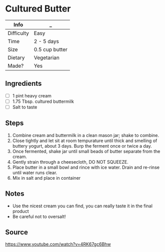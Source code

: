 # Cultured Butter

Info       | _
-----------|-
Difficulty | Easy
Time       | 2 - 5 days
Size       | 0.5 cup butter
Dietary    | Vegetarian
Made?      | Yes

## Ingredients
- [ ] 1 pint heavy cream
- [ ] 1.75 Tbsp. cultured buttermilk
- [ ] Salt to taste

## Steps
1. Combine cream and buttermilk in a clean mason jar; shake to combine.
2. Close tightly and let sit at room tempurature until thick and smelling of buttery yogurt, about 3 days. Burp the ferment once or twice a day.
3. Once fermented, shake jar until small beads of butter separate from the cream.
4. Gently strain through a cheesecloth, DO NOT SQUEEZE.
5. Place butter in a small bowl and rince with ice water. Drain and re-rinse until water runs clear.
6. Mix in salt and place in container

## Notes
- Use the nicest cream you can find, you can really taste it in the final product
- Be careful not to oversalt!

## Source
https://www.youtube.com/watch?v=4RK67gc6Bhw